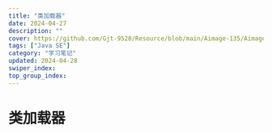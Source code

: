 ```yaml
---
title: "类加载器"
date: 2024-04-27
description: ""
cover: https://github.com/Gjt-9520/Resource/blob/main/Aimage-135/Aimage135.jpg?raw=true
tags: ["Java SE"]
category: "学习笔记"
updated: 2024-04-28
swiper_index: 
top_group_index: 
---
```


# 类加载器

